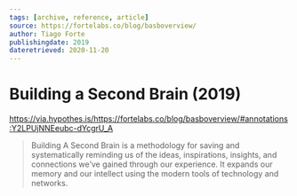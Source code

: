 ```yaml
---
tags: [archive, reference, article]
source: https://fortelabs.co/blog/basboverview/
author: Tiago Forte
publishingdate: 2019
dateretrieved: 2020-11-20
---
```


# Building a Second Brain (2019)

https://via.hypothes.is/https://fortelabs.co/blog/basboverview/#annotations:Y2LPUjNNEeubc-dYcgrU_A

> Building A Second Brain is a methodology for saving and systematically reminding us of the ideas, inspirations, insights, and connections we’ve gained through our experience. It expands our memory and our intellect using the modern tools of technology and networks. 
